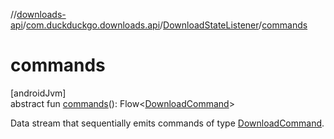 //[downloads-api](../../../index.md)/[com.duckduckgo.downloads.api](../index.md)/[DownloadStateListener](index.md)/[commands](commands.md)

# commands

[androidJvm]\
abstract fun [commands](commands.md)(): Flow&lt;[DownloadCommand](../-download-command/index.md)&gt;

Data stream that sequentially emits commands of type [DownloadCommand](../-download-command/index.md).
